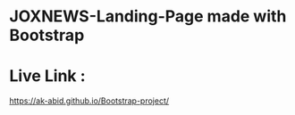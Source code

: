 # JOXNEWS-Landing-Page made with Bootstrap 

# Live Link : 
https://ak-abid.github.io/Bootstrap-project/



